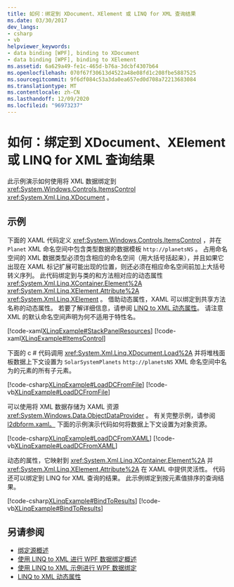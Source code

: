 ```yaml
---
title: 如何：绑定到 XDocument、XElement 或 LINQ for XML 查询结果
ms.date: 03/30/2017
dev_langs:
- csharp
- vb
helpviewer_keywords:
- data binding [WPF], binding to XDocument
- data binding [WPF], binding to XElement
ms.assetid: 6a629a49-fe1c-465d-b76a-3dcbf4307b64
ms.openlocfilehash: 070f67f30613d4522a48e08fd1c208fbe5887525
ms.sourcegitcommit: 9f6df084c53a3da0ea657ed0d708a72213683084
ms.translationtype: MT
ms.contentlocale: zh-CN
ms.lasthandoff: 12/09/2020
ms.locfileid: "96973237"
---
```

# <a name="how-to-bind-to-xdocument-xelement-or-linq-for-xml-query-results"></a>如何：绑定到 XDocument、XElement 或 LINQ for XML 查询结果

此示例演示如何使用将 XML 数据绑定到 <xref:System.Windows.Controls.ItemsControl> <xref:System.Xml.Linq.XDocument> 。

## <a name="example"></a>示例

下面的 XAML 代码定义 <xref:System.Windows.Controls.ItemsControl> ，并在 `Planet` XML 命名空间中包含类型数据的数据模板 `http://planetsNS` 。 占用命名空间的 XML 数据类型必须包含相应的命名空间（用大括号括起来），并且如果它出现在 XAML 标记扩展可能出现的位置，则还必须在相应命名空间前加上大括号转义序列。 此代码绑定到与类的和方法相对应的动态属性 <xref:System.Xml.Linq.XContainer.Element%2A> <xref:System.Xml.Linq.XElement.Attribute%2A> <xref:System.Xml.Linq.XElement> 。 借助动态属性，XAML 可以绑定到共享方法名称的动态属性。 若要了解详细信息，请参阅 [LINQ to XML 动态属性](linq-to-xml-dynamic-properties.md)。 请注意 XML 的默认命名空间声明为何不适用于特性名。

[!code-xaml[XLinqExample#StackPanelResources](~/samples/snippets/csharp/VS_Snippets_Wpf/XLinqExample/CSharp/Window1.xaml#stackpanelresources)]
[!code-xaml[XLinqExample#ItemsControl](~/samples/snippets/csharp/VS_Snippets_Wpf/XLinqExample/CSharp/Window1.xaml#itemscontrol)]

下面的 c # 代码调用 <xref:System.Xml.Linq.XDocument.Load%2A> 并将堆栈面板数据上下文设置为 `SolarSystemPlanets` `http://planetsNS` XML 命名空间中名为的元素的所有子元素。

[!code-csharp[XLinqExample#LoadDCFromFile](~/samples/snippets/csharp/VS_Snippets_Wpf/XLinqExample/CSharp/Window1.xaml.cs#loaddcfromfile)]
[!code-vb[XLinqExample#LoadDCFromFile](~/samples/snippets/visualbasic/VS_Snippets_Wpf/XLinqExample/visualbasic/window1.xaml.vb#loaddcfromfile)]

可以使用将 XML 数据存储为 XAML 资源 <xref:System.Windows.Data.ObjectDataProvider> 。 有关完整示例，请参阅[l2dbform.xaml。](l2dbform-xaml-source-code.md) 下面的示例演示代码如何将数据上下文设置为对象资源。

[!code-csharp[XLinqExample#LoadDCFromXAML](~/samples/snippets/csharp/VS_Snippets_Wpf/XLinqExample/CSharp/Window1.xaml.cs#loaddcfromxaml)]
[!code-vb[XLinqExample#LoadDCFromXAML](~/samples/snippets/visualbasic/VS_Snippets_Wpf/XLinqExample/visualbasic/window1.xaml.vb#loaddcfromxaml)]

动态的属性，它映射到 <xref:System.Xml.Linq.XContainer.Element%2A> 并 <xref:System.Xml.Linq.XElement.Attribute%2A> 在 XAML 中提供灵活性。 代码还可以绑定到 LINQ for XML 查询的结果。 此示例绑定到按元素值排序的查询结果。

[!code-csharp[XLinqExample#BindToResults](~/samples/snippets/csharp/VS_Snippets_Wpf/XLinqExample/CSharp/Window1.xaml.cs#bindtoresults)]
[!code-vb[XLinqExample#BindToResults](~/samples/snippets/visualbasic/VS_Snippets_Wpf/XLinqExample/visualbasic/window1.xaml.vb#bindtoresults)]

## <a name="see-also"></a>另请参阅

- [绑定源概述](binding-sources-overview.md)
- [使用 LINQ to XML 进行 WPF 数据绑定概述](wpf-data-binding-with-linq-to-xml-overview.md)
- [使用 LINQ to XML 示例进行 WPF 数据绑定](linq-to-xml-data-binding-sample.md)
- [LINQ to XML 动态属性](linq-to-xml-dynamic-properties.md)
